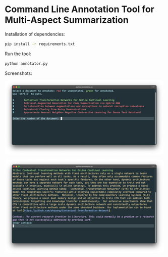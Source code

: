 # Command Line Annotation Tool for Multi-Aspect Summarization

Installation of dependencies:

```bash
pip install -r requirements.txt
```

Run the tool:

```bash
python annotator.py
```

Screenshots:

![alt text](./assets/screenshot_1.png)

![alt text](./assets/screenshot_2.png)
